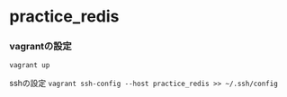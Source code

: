 # practice_redis

### vagrantの設定

```vagrant up```

sshの設定
```vagrant ssh-config --host practice_redis >> ~/.ssh/config```
